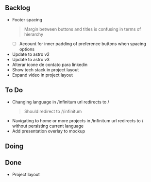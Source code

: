 ## Backlog

- Footer spacing
    > Margin between buttons and titles is confusing in terms of hierarchy
    * [ ] Account for inner padding of preference buttons when spacing options
- Update to astro v2
- Update to astro v3
- Alterar  ícone de contato para linkedin
- Show tech stack in project layout
- Expand video in project layout

## To Do

- Changing language in /infinitum url redirects to /<langISO>
    > Should redirect to /<langISO>/infinitum
- Navigating to home or more projects in /infinitum url redirects to / without persisting current language
- Add presentation overlay to mockup

## Doing


## Done

- Project layout
